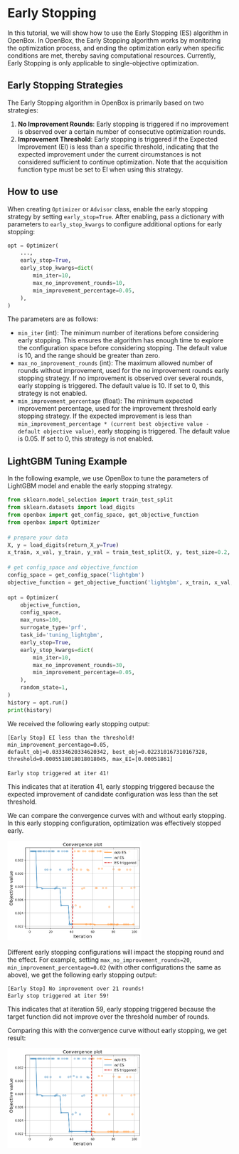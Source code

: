 # Early Stopping

In this tutorial, we will show how to use the Early Stopping (ES) algorithm in OpenBox.
In OpenBox, the Early Stopping algorithm works by monitoring the optimization process, and ending the optimization early when specific conditions are met, thereby saving computational resources.
Currently, Early Stopping is only applicable to single-objective optimization.

## Early Stopping Strategies

The Early Stopping algorithm in OpenBox is primarily based on two strategies:

1. **No Improvement Rounds**:
   Early stopping is triggered if no improvement is observed over a certain number of consecutive optimization rounds.
2. **Improvement Threshold**:
   Early stopping is triggered if the Expected Improvement (EI) is less than a specific threshold, indicating that the expected improvement under the current circumstances is not considered sufficient to continue optimization.
   Note that the acquisition function type must be set to EI when using this strategy.

## How to use

When creating `Optimizer` or `Advisor` class, enable the early stopping strategy by setting `early_stop=True`.
After enabling, pass a dictionary with parameters to `early_stop_kwargs` to configure additional options for early stopping:

```python
opt = Optimizer(
    ...,
    early_stop=True,
    early_stop_kwargs=dict(
        min_iter=10,
        max_no_improvement_rounds=10,
        min_improvement_percentage=0.05,
    ),
)
```

The parameters are as follows:

- `min_iter` (int): The minimum number of iterations before considering early stopping. This ensures the algorithm has enough time to explore the configuration space before considering stopping. 
  The default value is 10, and the range should be greater than zero.
- `max_no_improvement_rounds` (int): The maximum allowed number of rounds without improvement, used for the no improvement rounds early stopping strategy.
  If no improvement is observed over several rounds, early stopping is triggered.
  The default value is 10. If set to 0, this strategy is not enabled.
- `min_improvement_percentage` (float): The minimum expected improvement percentage, used for the improvement threshold early stopping strategy.
  If the expected improvement is less than `min_improvement_percentage * (current best objective value - default objective value)`, early stopping is triggered.
  The default value is 0.05. If set to 0, this strategy is not enabled.

## LightGBM Tuning Example

In the following example, we use OpenBox to tune the parameters of LightGBM model and enable the early stopping strategy.

```python
from sklearn.model_selection import train_test_split
from sklearn.datasets import load_digits
from openbox import get_config_space, get_objective_function
from openbox import Optimizer

# prepare your data
X, y = load_digits(return_X_y=True)
x_train, x_val, y_train, y_val = train_test_split(X, y, test_size=0.2, stratify=y, random_state=1)

# get config_space and objective_function
config_space = get_config_space('lightgbm')
objective_function = get_objective_function('lightgbm', x_train, x_val, y_train, y_val)

opt = Optimizer(
    objective_function,
    config_space,
    max_runs=100,
    surrogate_type='prf',
    task_id='tuning_lightgbm',
    early_stop=True,
    early_stop_kwargs=dict(
        min_iter=10,
        max_no_improvement_rounds=30,
        min_improvement_percentage=0.05,
    ),
    random_state=1,
)
history = opt.run()
print(history)
```

We received the following early stopping output:

```
[Early Stop] EI less than the threshold! min_improvement_percentage=0.05, 
default_obj=0.03334620334620342, best_obj=0.022310167310167328, 
threshold=0.0005518018018018045, max_EI=[0.00051861]

Early stop triggered at iter 41!
```

This indicates that at iteration 41, early stopping triggered because the expected improvement of candidate configuration was less than the set threshold.

We can compare the convergence curves with and without early stopping. In this early stopping configuration, optimization was effectively stopped early.

<img src="../../imgs/es_percent_convergence.png" width="60%" class="align-center">

Different early stopping configurations will impact the stopping round and the effect. For example, setting `max_no_improvement_rounds=20`, `min_improvement_percentage=0.02` (with other configurations the same as above), we get the following early stopping output:

```
[Early Stop] No improvement over 21 rounds!
Early stop triggered at iter 59!
```

This indicates that at iteration 59, early stopping triggered because the target function did not improve over the threshold number of rounds.

Comparing this with the convergence curve without early stopping, we get result:

<img src="../../imgs/es_round_convergence.png" width="60%" class="align-center">
